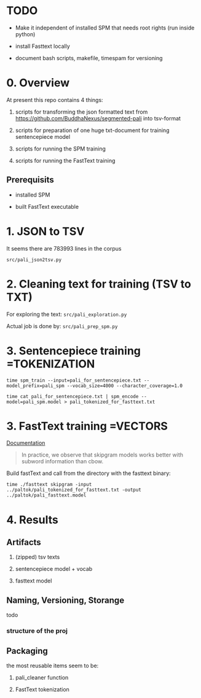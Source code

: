 # TODO

- Make it independent of installed SPM that needs root rights (run inside python)

- install  Fasttext locally

- document bash scripts, makefile, timespam for versioning

# 0. Overview

At present this repo contains 4 things:

1. scripts for transforming the json formatted text from https://github.com/BuddhaNexus/segmented-pali into tsv-format

2. scripts for preparation of one huge txt-document for training sentencepiece model

3. scripts for running the SPM training

4. scripts for running the FastText training

## Prerequisits

- installed SPM

- built FastText executable

# 1. JSON to TSV

It seems there are 783993 lines in the corpus

`src/pali_json2tsv.py`

# 2. Cleaning text for training (TSV to TXT)

For exploring the text: `src/pali_exploration.py`

Actual job is done by: `src/pali_prep_spm.py`

# 3. Sentencepiece training =TOKENIZATION

`time spm_train --input=pali_for_sentencepiece.txt --model_prefix=pali_spm --vocab_size=4000 --character_coverage=1.0`

`time cat pali_for_sentencepiece.txt | spm_encode --model=pali_spm.model > pali_tokenized_for_fasttext.txt`

# 3. FastText training =VECTORS

[Documentation](https://fasttext.cc/docs/en/unsupervised-tutorial.html)

> In practice, we observe that skipgram models works better with subword information than cbow. 

Build fastText and call from the directory with the fasttext binary:

`time ./fasttext skipgram -input ../paltok/pali_tokenized_for_fasttext.txt -output ../paltok/pali_fasttext.model`

# 4. Results

## Artifacts

1. (zipped) tsv texts

2. sentencepiece model + vocab

3. fasttext model

## Naming, Versioning, Storange

todo

### structure of the proj

## Packaging

the most reusable items seem to be:

1. pali_cleaner function

2. FastText tokenization